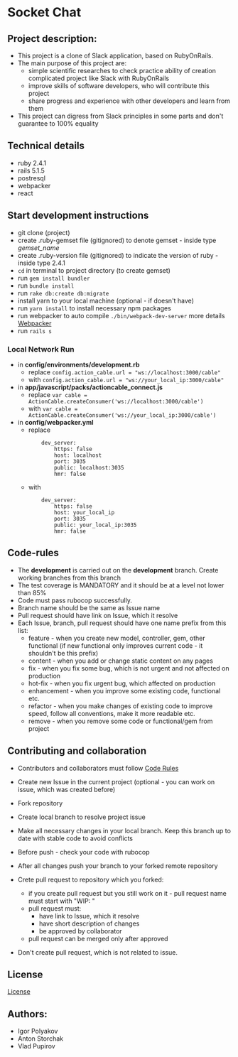 # Socket Chat

## Project description:
- This project is a clone of Slack application, based on RubyOnRails.
- The main purpose of this project are:
    - simple scientific researches to check practice ability of creation complicated project like Slack with RubyOnRails
    - improve skills of software developers, who will contribute this project
    - share progress and experience with other developers and learn from them
- This project can digress from Slack principles in some parts and don't guarantee to 100% equality

## Technical details

- ruby 2.4.1
- rails 5.1.5
- postresql
- webpacker
- react

## Start development instructions

- git clone (project)
- create .ruby-gemset file (gitignored) to denote gemset - inside type *gemset_name*
- create .ruby-version file (gitignored) to indicate the version of ruby - inside type 2.4.1
- ```cd``` in terminal to project directory (to create gemset)
- run ```gem install bundler```
- run ```bundle install```
- run ```rake db:create db:migrate```
- install yarn to your local machine (optional - if doesn't have)
- run ```yarn install``` to install necessary npm packages
- run webpacker to auto compile ```./bin/webpack-dev-server``` more details [Webpacker](https://github.com/rails/webpacker)
- run ```rails s``` 

### Local Network Run
- in **config/environments/development.rb**
    - replace ```config.action_cable.url = "ws://localhost:3000/cable"```
    - with ```config.action_cable.url = "ws://your_local_ip:3000/cable"```
- in **app/javascript/packs/actioncable_connect.js**
    - replace ```var cable = ActionCable.createConsumer('ws://localhost:3000/cable')```
    - with ```var cable = ActionCable.createConsumer('ws://your_local_ip:3000/cable')```
- in **config/webpacker.yml**
    - replace 
        ```
            dev_server:
                https: false
                host: localhost
                port: 3035
                public: localhost:3035
                hmr: false        
        ```
    - with
        ```
            dev_server:
                https: false
                host: your_local_ip
                port: 3035
                public: your_local_ip:3035
                hmr: false            
        ```

## Code-rules

- The **development** is carried out on the **development** branch. Create working branches from this branch
- The test coverage is MANDATORY and it should be at a level not lower than 85%
- Code must pass rubocop successfully.
- Branch name should be the same as Issue name
- Pull request should have link on Issue, which it resolve
- Each Issue, branch, pull request should have one name prefix from this list:
    - feature - when you create new model, controller, gem, other functional (if new functional only improves current code - it shouldn't be this prefix)
    - content - when you add or change static content on any pages 
    - fix - when you fix some bug, which is not urgent and not affected on production
    - hot-fix - when you fix urgent bug, which affected on production
    - enhancement - when you improve some existing code, functional etc.
    - refactor - when you make changes of existing code to improve speed, follow all conventions, make it more readable etc.
    - remove - when you remove some code or functional/gem from project

## Contributing and collaboration

- Contributors and collaborators must follow [Code Rules](#code-rules)

- Create new Issue in the current project (optional - you can work on issue, which was created before)
- Fork repository
- Create local branch to resolve project issue
- Make all necessary changes in your local branch. Keep this branch up to date with stable code to avoid conflicts
- Before push - check your code with rubocop
- After all changes push your branch to your forked remote repository
- Crete pull request to repository which you forked:
    - if you create pull request but you still work on it - pull request name must start with "WIP: "
    - pull request must:
        - have link to Issue, which it resolve
        - have short description of changes
        - be approved by collaborator
    - pull request can be merged only after approved
- Don't create pull request, which is not related to issue.
    
## License
[License](LICENSE)
    
## Authors:
- Igor Polyakov
- Anton Storchak
- Vlad Pupirov
   